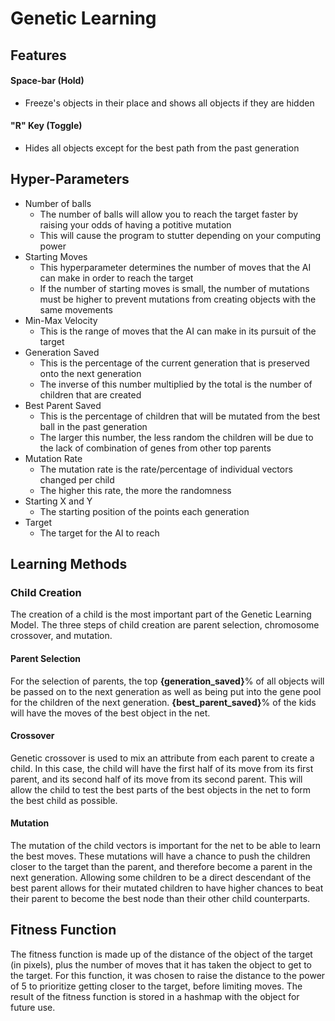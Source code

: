 # Genetic Learning
## Features
#### Space-bar (Hold)
- Freeze's objects in their place and shows all objects if they are hidden
#### "R" Key (Toggle)
- Hides all objects except for the best path from the past generation
## Hyper-Parameters

- Number of balls
  - The number of balls will allow you to reach the target faster by raising your odds of having a potitive mutation
  - This will cause the program to stutter depending on your computing power 
- Starting Moves
  - This hyperparameter determines the number of moves that the AI can make in order to reach the target
  - If the number of starting moves is small, the number of mutations must be higher to prevent mutations from creating
  objects with the same movements
- Min-Max Velocity
  - This is the range of moves that the AI can make in its pursuit of the target
- Generation Saved
  - This is the percentage of the current generation that is preserved onto the next generation
  - The inverse of this number multiplied by the total is the number of children that are created
- Best Parent Saved
  - This is the percentage of children that will be mutated from the best ball in the past generation
  - The larger this number, the less random the children will be due to the lack of combination of genes from other 
  top parents
- Mutation Rate
  - The mutation rate is the rate/percentage of individual vectors changed per child
  - The higher this rate, the more the randomness
- Starting X and Y
  - The starting position of the points each generation
- Target
  - The target for the AI to reach

## Learning Methods
### Child Creation 
The creation of a child is the most important part of the Genetic Learning Model.
The three steps of child creation are parent selection, chromosome crossover, and mutation.
#### Parent Selection
For the selection of parents, the top **{generation_saved}**% of all objects will be passed on
to the next generation as well as being put into the gene pool for the children of the next generation.
**{best_parent_saved}**% of the kids will have the moves of the best object in the net.
#### Crossover
Genetic crossover is used to mix an attribute from each parent to create a child. In this case, the child will have the 
first half of its move from its first parent, and its second half of its move from its second parent. This will allow 
the child to test the best parts of the best objects in the net to form the best child as possible.
#### Mutation
The mutation of the child vectors is important for the net to be able to learn the best moves. These mutations will have
a chance to push the children closer to the target than the parent, and therefore become a parent in the next 
generation. Allowing some children to be a direct descendant of the best parent allows for their mutated children
to have higher chances to beat their parent to become the best node than their other child counterparts.
## Fitness Function
The fitness function is made up of the distance of the object of the target (in pixels), plus the number of moves that 
it has taken the object to get to the target. For this function, it was chosen to raise the distance to the power of 5 
to prioritize getting closer to the target, before limiting moves. The result of the fitness function is stored in a 
hashmap with the object for future use.